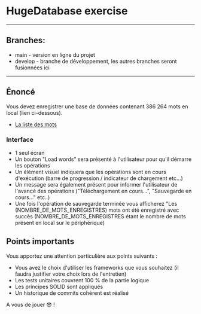 # HugeDatabase exercise

---

## Branches:

* main - version en ligne du projet
* develop - branche de développement, les autres branches seront fusionnées ici

---

## Énoncé

Vous devez enregistrer une base de données contenant 386 264 mots en local (lien ci-dessous).

- [La liste des mots](https://raw.githubusercontent.com/rosqoes/386264words/main/386264.json)

### Interface

- 1 seul écran
- Un bouton "Load words" sera présenté à l'utilisateur pour qu'il démarre les opérations
- Un élément visuel indiquera que les opérations sont en cours d'exécution (barre de progression / indicateur de chargement etc...)
- Un message sera également présent pour informer l'utilisateur de l'avancé des opérations ("Téléchargement en cours...", "Sauvegarde en cours..." etc..)
- Une fois l'opération de sauvegarde terminée vous afficherez "Les \(NOMBRE_DE_MOTS_ENREGISTRES) mots ont été enregistré avec succès (NOMBRE_DE_MOTS_ENREGISTRES étant le nombre de mots présent en local sur le périphérique)

## Points importants

Vous apportez une attention particulière aux points suivants :
- Vous avez le choix d'utiliser les frameworks que vous souhaitez (il faudra justifier votre choix lors de l'entretien)
- Les tests unitaires couvrent 100 % de la partie logique
- Les principes SOLID sont appliqués
- Un historique de commits cohérent est réalisé

A vous de jouer 😎 ! 
